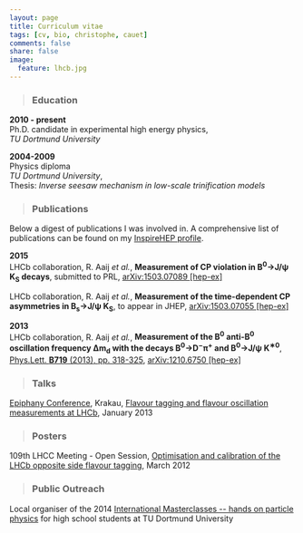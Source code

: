```yaml
---
layout: page
title: Curriculum vitae
tags: [cv, bio, christophe, cauet]
comments: false
share: false
image:
  feature: lhcb.jpg
---
```


> ### Education

**2010 - present**<br/>
Ph.D. candidate in experimental high energy physics, <br/> 
_TU Dortmund University_

**2004-2009** <br/>
Physics diploma <br/>
_TU Dortmund University_, <br/>
Thesis: _Inverse seesaw mechanism in low-scale trinification models_

> ### Publications

Below a digest of publications I was involved in. A comprehensive list of publications can be found on my [InspireHEP profile](http://inspirehep.net/author/profile/C.Cauet.2).


**2015** <br/>
LHCb collaboration, R. Aaij _et al._, **Measurement of CP violation in B<sup>0</sup>→J/ψ K<sub>S</sub> decays**, submitted to PRL, [arXiv:1503.07089 [hep-ex]](http://arxiv.org/abs/1503.07089)

LHCb collaboration, R. Aaij _et al._, **Measurement of the time-dependent CP asymmetries in B<sub>s</sub>→J/ψ K<sub>S</sub>**, to appear in JHEP, [arXiv:1503.07055 [hep-ex]](http://arxiv.org/abs/1503.07055)

**2013** <br/>
LHCb collaboration, R. Aaij _et al._, **Measurement of the B<sup>0</sup> anti-B<sup>0</sup> oscillation frequency ∆m<sub>d</sub> with the decays B<sup>0</sup>→D<sup>−</sup>π<sup>+</sup> and B<sup>0</sup>→J/ψ K<sup>∗0</sup>**, [Phys.Lett. **B719** (2013), pp. 318-325](http://dx.doi.org/10.1016/j.physletb.2013.01.019), [arXiv:1210.6750 [hep-ex]](http://arxiv.org/abs/1210.6750)


> ### Talks

[Epiphany Conference](http://epiphany.ifj.edu.pl/current/), Krakau, [Flavour tagging and flavour oscillation measurements at LHCb](https://cds.cern.ch/record/1504821?ln=de), January 2013

> ### Posters

109th LHCC Meeting - Open Session, [Optimisation and calibration of the LHCb opposite side flavour tagging](https://cds.cern.ch/record/1433708?ln=de), March 2012

> ### Public Outreach

Local organiser of the 2014 [International Masterclasses -- hands on particle physics](http://www.physicsmasterclasses.org) for high school students at TU Dortmund University

